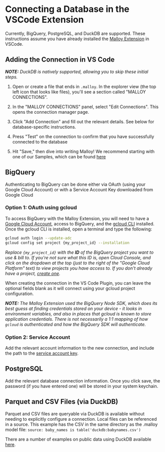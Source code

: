 # Connecting a Database in the VSCode Extension
Currently, BigQuery, PostgreSQL, and DuckDB are supported.  These instructions assume you have already installed the [Malloy Extension](https://marketplace.visualstudio.com/items?itemName=malloydata.malloy-vscode) in VSCode.

## Adding the Connection in VS Code
_**NOTE:**  DuckDB is natively supported, allowing you to skip these initial steps._

1. Open or create a file that ends in `.malloy`. In the explorer view (the top left icon that looks like files), you'll see a section called "MALLOY CONNECTIONS".

2. In the "MALLOY CONNECTIONS" panel, select "Edit Connections". This opens the connection manager page.

3. Click "Add Connection" and fill out the relevant details. See below for database-specific instructions.

4. Press "Test" on the connection to confirm that you have successfully connected to the database

5. Hit "Save," then dive into writing Malloy! We recommend starting with one of our Samples, which can be found [here](https://github.com/malloydata/malloy-samples/)

## BigQuery

Authenticating to BigQuery can be done either via OAuth (using your Google Cloud Account) or with a Service Account Key downloaded from Google Cloud

### Option 1: OAuth using gcloud

To access BigQuery with the Malloy Extension, you will need to have a [Google Cloud Account](https://cloud.google.com/), access to BigQuery, and the [gcloud CLI](https://cloud.google.com/sdk/gcloud) installed. Once the gcloud CLI is installed, open a terminal and type the following:

```bash
gcloud auth login --update-adc
gcloud config set project {my_project_id} --installation
```

_Replace `{my_project_id}` with the **ID** of the BigQuery project you want to use & bill to. If you're not sure what this ID is, open Cloud Console, and click on the dropdown at the top (just to the right of the "Google Cloud Platform" text) to view projects you have access to. If you don't already have a project, [create one](https://cloud.google.com/resource-manager/docs/creating-managing-projects)._

When creating the connection in the VS Code Plugin, you can leave the optional fields blank as it will connect using your gcloud project configuration.

_**NOTE:**  The Malloy Extension used the BigQuery Node SDK, which does its best guess at finding credentials stored on your device - it looks in environment variables, and also in places that gcloud is known to store application credentials. There is not necessarily a 1:1 mapping of how `gcloud` is authenticated and how the BigQuery SDK will authenticate._

### Option 2: Service Account

Add the relevant account information to the new connection, and include the path to the [service account key](https://cloud.google.com/iam/docs/creating-managing-service-account-keys).

## PostgreSQL

Add the relevant database connection information. Once you click save, the password (if you have entered one) will be stored in your system keychain.

## Parquet and CSV Files (via DuckDB)

Parquet and CSV files are queryable via DuckDB is available without needing to explicitly configure a connection. Local files can be referenced in a source. This example has the CSV in the same directory as the .malloy model file: `source: baby_names is table('duckdb:babynames.csv')`

There are a number of examples on public data using DuckDB available [here](https://github.com/lloydtabb/malloy_examples).
